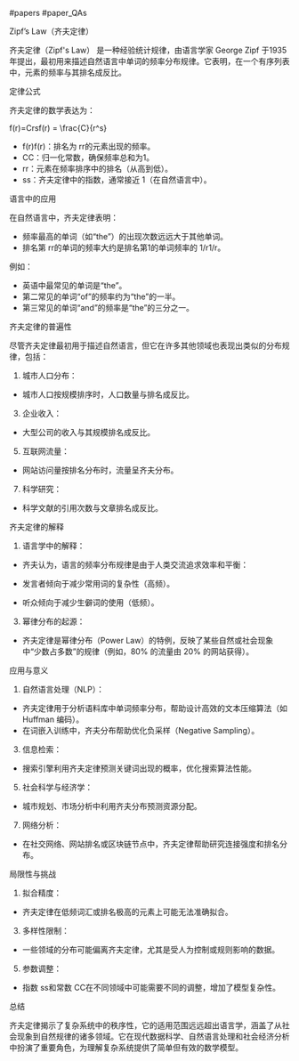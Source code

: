 #papers
#paper_QAs 

Zipf’s Law（齐夫定律）

齐夫定律（Zipf's Law） 是一种经验统计规律，由语言学家 George Zipf 于1935年提出，最初用来描述自然语言中单词的频率分布规律。它表明，在一个有序列表中，元素的频率与其排名成反比。

定律公式

齐夫定律的数学表达为：

f(r)=Crsf(r) = \frac{C}{r^s}

- f(r)f(r)：排名为 rr的元素出现的频率。
- CC：归一化常数，确保频率总和为1。
- rr：元素在频率排序中的排名（从高到低）。
- ss：齐夫定律中的指数，通常接近 1（在自然语言中）。

语言中的应用

在自然语言中，齐夫定律表明：

- 频率最高的单词（如“the”）的出现次数远远大于其他单词。
- 排名第 rr的单词的频率大约是排名第1的单词频率的 1/r1/r。

例如：

- 英语中最常见的单词是“the”。
- 第二常见的单词“of”的频率约为“the”的一半。
- 第三常见的单词“and”的频率是“the”的三分之一。

齐夫定律的普遍性

尽管齐夫定律最初用于描述自然语言，但它在许多其他领域也表现出类似的分布规律，包括：

1. 城市人口分布：

- 城市人口按规模排序时，人口数量与排名成反比。

3. 企业收入：

- 大型公司的收入与其规模排名成反比。

5. 互联网流量：

- 网站访问量按排名分布时，流量呈齐夫分布。

7. 科学研究：

- 科学文献的引用次数与文章排名成反比。

齐夫定律的解释

1. 语言学中的解释：

- 齐夫认为，语言的频率分布规律是由于人类交流追求效率和平衡：

- 发言者倾向于减少常用词的复杂性（高频）。
- 听众倾向于减少生僻词的使用（低频）。

3. 幂律分布的起源：

- 齐夫定律是幂律分布（Power Law）的特例，反映了某些自然或社会现象中“少数占多数”的规律（例如，80% 的流量由 20% 的网站获得）。

应用与意义

1. 自然语言处理（NLP）：

- 齐夫定律用于分析语料库中单词频率分布，帮助设计高效的文本压缩算法（如 Huffman 编码）。
- 在词嵌入训练中，齐夫分布帮助优化负采样（Negative Sampling）。

3. 信息检索：

- 搜索引擎利用齐夫定律预测关键词出现的概率，优化搜索算法性能。

5. 社会科学与经济学：

- 城市规划、市场分析中利用齐夫分布预测资源分配。

7. 网络分析：

- 在社交网络、网站排名或区块链节点中，齐夫定律帮助研究连接强度和排名分布。

局限性与挑战

1. 拟合精度：

- 齐夫定律在低频词汇或排名极高的元素上可能无法准确拟合。

3. 多样性限制：

- 一些领域的分布可能偏离齐夫定律，尤其是受人为控制或规则影响的数据。

5. 参数调整：

- 指数 ss和常数 CC在不同领域中可能需要不同的调整，增加了模型复杂性。

总结

齐夫定律揭示了复杂系统中的秩序性，它的适用范围远远超出语言学，涵盖了从社会现象到自然规律的诸多领域。它在现代数据科学、自然语言处理和社会经济分析中扮演了重要角色，为理解复杂系统提供了简单但有效的数学模型。